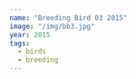 ```yaml
---
name: "Breeding Bird 03 2015"
image: "/img/bb3.jpg"
year: 2015
tags:
  - birds
  - breeding
---
```

